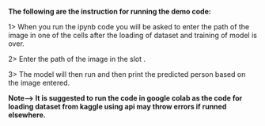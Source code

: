 **The following are the instruction for running the demo code:**

1> When you run the ipynb code you will be asked to enter the path of the image in one of the cells after the loading of dataset and training of model is over.

2> Enter the path of the image in the slot .

3> The model will then run and then print the predicted person based on the image entered.

**Note--> It is suggested to run the code in google colab as the code for loading dataset from kaggle using api may throw errors if runned elsewhere.**
